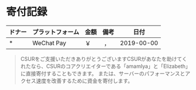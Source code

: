 # 寄付記録

| ドナー       | プラットフォーム       | 金額     | 備考                                     | 日付       |
| ------------ | ---------- | -------- | ---------------------------------------- | ---------- |
| \*           | WeChat Pay | ￥ &nbsp;  | &nbsp;，&nbsp;                       | 2019-00-00 |


> CSURをご支援いただきありがとうございますCSURがあなたを助けてくれたなら、CSURのコアクリエイターである「amamIya」と「Elizabeth」に直接寄付することもできます。 または、サーバーのパフォーマンスとアクセス速度を改善するために資金を寄付します。

<!-- |                              アリペイ / WeChat / QQ                              |
| :----------------------------------------------------------------------: |
| <img src="https://i.loli.net/2019/12/20/5ZBuakxyinLsz42.jpg" width="300"/> | -->
